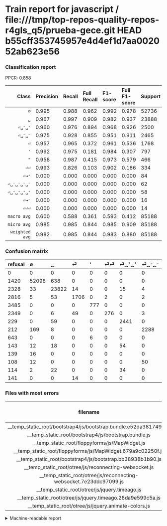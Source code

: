 # Train report for javascript / file:///tmp/top-repos-quality-repos-r4gls_q5/prueba-gece.git HEAD b55cff353745957e4d4ef1d7aa002052ab623e56

### Classification report

PPCR: 0.858

| Class | Precision | Recall | Full Recall | F1-score | Full F1-score | Support | Full Support | PPCR |
|------:|:----------|:-------|:------------|:---------|:---------|:--------|:-------------|:-----|
| `∅` | 0.995| 0.988| 0.962| 0.992| 0.978| 52736| 54156| 0.974 |
| `␣` | 0.967| 0.997| 0.909| 0.982| 0.937| 23888| 26216| 0.911 |
| `⏎␣⁺␣⁺` | 0.960| 0.976| 0.894| 0.968| 0.926| 2500| 2729| 0.916 |
| `⏎␣⁻␣⁻` | 0.975| 0.928| 0.855| 0.951| 0.911| 2465| 2677| 0.921 |
| `⏎` | 0.957| 0.965| 0.372| 0.961| 0.536| 1768| 4584| 0.386 |
| `'` | 0.992| 0.975| 0.181| 0.984| 0.307| 797| 4282| 0.186 |
| `"` | 0.958| 0.987| 0.415| 0.973| 0.579| 466| 1109| 0.420 |
| `⏎⏎` | 0.993| 0.826| 0.103| 0.902| 0.186| 334| 2683| 0.124 |
| `⏎⇥⁺` | 0.000| 0.000| 0.000| 0.000| 0.000| 84| 227| 0.370 |
| `⏎␣⁻␣⁻␣⁻␣⁻` | 0.000| 0.000| 0.000| 0.000| 0.000| 62| 170| 0.365 |
| `⏎␣⁺␣⁺␣⁺␣⁺` | 0.000| 0.000| 0.000| 0.000| 0.000| 58| 172| 0.337 |
| `⏎⇥⁻` | 0.000| 0.000| 0.000| 0.000| 0.000| 16| 155| 0.103 |
| `⏎⏎⏎` | 0.000| 0.000| 0.000| 0.000| 0.000| 14| 155| 0.090 |
| `macro avg` | 0.600| 0.588| 0.361| 0.593| 0.412| 85188| 99315| 0.858 |
| `micro avg` | 0.985| 0.985| 0.844| 0.985| 0.909| 85188| 99315| 0.858 |
| `weighted avg` | 0.982| 0.985| 0.844| 0.983| 0.880| 85188| 99315| 0.858 |

### Confusion matrix

|refusal|  ∅| ␣| ⏎| '| ⏎⏎| ⏎␣⁺␣⁺| ⏎␣⁻␣⁻| "| ⏎⇥⁺| ⏎⇥⁻| ⏎␣⁻␣⁻␣⁻␣⁻| ⏎␣⁺␣⁺␣⁺␣⁺| ⏎⏎⏎| 
|:---|:---|:---|:---|:---|:---|:---|:---|:---|:---|:---|:---|:---|:---|
|0 |0 |0 |0 |0 |0 |0 |0 |0 |0 |0 |0 |0 |0 |
|1420 |52098 |638 |0 |0 |0 |0 |0 |0 |0 |0 |0 |0 |0 |
|2328 |33 |23822 |14 |0 |0 |15 |4 |0 |0 |0 |0 |0 |0 |
|2816 |5 |53 |1706 |0 |2 |0 |2 |0 |0 |0 |0 |0 |0 |
|3485 |0 |0 |0 |777 |0 |0 |0 |20 |0 |0 |0 |0 |0 |
|2349 |0 |6 |49 |0 |276 |0 |3 |0 |0 |0 |0 |0 |0 |
|229 |0 |59 |0 |0 |0 |2441 |0 |0 |0 |0 |0 |0 |0 |
|212 |169 |8 |0 |0 |0 |0 |2288 |0 |0 |0 |0 |0 |0 |
|643 |0 |0 |0 |6 |0 |0 |0 |460 |0 |0 |0 |0 |0 |
|143 |12 |18 |0 |0 |0 |54 |0 |0 |0 |0 |0 |0 |0 |
|139 |16 |0 |0 |0 |0 |0 |0 |0 |0 |0 |0 |0 |0 |
|108 |12 |0 |0 |0 |0 |0 |50 |0 |0 |0 |0 |0 |0 |
|114 |2 |22 |0 |0 |0 |34 |0 |0 |0 |0 |0 |0 |0 |
|141 |0 |0 |14 |0 |0 |0 |0 |0 |0 |0 |0 |0 |0 |

### Files with most errors

| filename | number of errors|
|:----:|:-----|
| __temp_static_root/bootstrap4/js/bootstrap.bundle.e52da3817494.js | 285 |
| __temp_static_root/bootstrap4/js/bootstrap.bundle.js | 285 |
| __temp_static_root/floppyforms/js/MapWidget.js | 144 |
| __temp_static_root/floppyforms/js/MapWidget.679a9c02250f.js | 144 |
| __temp_static_root/bootstrap4/js/bootstrap.bb38938b1b90.js | 134 |
| __temp_static_root/otree/js/reconnecting-websocket.js | 67 |
| __temp_static_root/otree/js/reconnecting-websocket.7e23ddc97099.js | 67 |
| __temp_static_root/otree/js/jquery.timeago.js | 43 |
| __temp_static_root/otree/js/jquery.timeago.28da9e599c5a.js | 43 |
| __temp_static_root/otree/js/jquery.animate-colors.js | 25 |

<details>
    <summary>Machine-readable report</summary>
```json
{
  "cl_report": {"\"": {"f1-score": 0.9725158562367865, "precision": 0.9583333333333334, "recall": 0.9871244635193133, "support": 466}, "\u0027": {"f1-score": 0.9835443037974685, "precision": 0.9923371647509579, "recall": 0.9749058971141782, "support": 797}, "macro avg": {"f1-score": 0.5931801310034217, "precision": 0.5997891981015563, "recall": 0.5879264329084649, "support": 85188}, "micro avg": {"f1-score": 0.984504859839414, "precision": 0.984504859839414, "recall": 0.984504859839414, "support": 85188}, "weighted avg": {"f1-score": 0.9831362887272848, "precision": 0.9820136666833523, "recall": 0.984504859839414, "support": 85188}, "\u2205": {"f1-score": 0.9915590533197569, "precision": 0.9952432804172159, "recall": 0.9879020024271845, "support": 52736}, "\u23ce": {"f1-score": 0.96085609687412, "precision": 0.9568143578238923, "recall": 0.9649321266968326, "support": 1768}, "\u23ce\u21e5\u207a": {"f1-score": 0.0, "precision": 0.0, "recall": 0.0, "support": 84}, "\u23ce\u21e5\u207b": {"f1-score": 0.0, "precision": 0.0, "recall": 0.0, "support": 16}, "\u23ce\u23ce": {"f1-score": 0.9019607843137254, "precision": 0.9928057553956835, "recall": 0.8263473053892215, "support": 334}, "\u23ce\u23ce\u23ce": {"f1-score": 0.0, "precision": 0.0, "recall": 0.0, "support": 14}, "\u23ce\u2423\u207a\u2423\u207a": {"f1-score": 0.9678826328310864, "precision": 0.9595125786163522, "recall": 0.9764, "support": 2500}, "\u23ce\u2423\u207a\u2423\u207a\u2423\u207a\u2423\u207a": {"f1-score": 0.0, "precision": 0.0, "recall": 0.0, "support": 58}, "\u23ce\u2423\u207b\u2423\u207b": {"f1-score": 0.9509559434746467, "precision": 0.9748615253515126, "recall": 0.9281947261663286, "support": 2465}, "\u23ce\u2423\u207b\u2423\u207b\u2423\u207b\u2423\u207b": {"f1-score": 0.0, "precision": 0.0, "recall": 0.0, "support": 62}, "\u2423": {"f1-score": 0.9820670321968916, "precision": 0.967351579631284, "recall": 0.9972371064969859, "support": 23888}},
  "cl_report_full": {"\"": {"f1-score": 0.578980490874764, "precision": 0.9583333333333334, "recall": 0.4147880973850316, "support": 1109}, "\u0027": {"f1-score": 0.3068114511352419, "precision": 0.9923371647509579, "recall": 0.18145726296123307, "support": 4282}, "macro avg": {"f1-score": 0.4123244766504086, "precision": 0.5997891981015563, "recall": 0.3608549726061774, "support": 99315}, "micro avg": {"f1-score": 0.9091234288873352, "precision": 0.984504859839414, "recall": 0.8444645823893672, "support": 99315}, "weighted avg": {"f1-score": 0.8803037857023276, "precision": 0.9751639983931946, "recall": 0.8444645823893672, "support": 99315}, "\u2205": {"f1-score": 0.9783386383482157, "precision": 0.9952432804172159, "recall": 0.961998670507423, "support": 54156}, "\u23ce": {"f1-score": 0.5358881733940631, "precision": 0.9568143578238923, "recall": 0.37216404886561955, "support": 4584}, "\u23ce\u21e5\u207a": {"f1-score": 0.0, "precision": 0.0, "recall": 0.0, "support": 227}, "\u23ce\u21e5\u207b": {"f1-score": 0.0, "precision": 0.0, "recall": 0.0, "support": 155}, "\u23ce\u23ce": {"f1-score": 0.18642350557244175, "precision": 0.9928057553956835, "recall": 0.10286992172940738, "support": 2683}, "\u23ce\u23ce\u23ce": {"f1-score": 0.0, "precision": 0.0, "recall": 0.0, "support": 155}, "\u23ce\u2423\u207a\u2423\u207a": {"f1-score": 0.9258486630001896, "precision": 0.9595125786163522, "recall": 0.894466837669476, "support": 2729}, "\u23ce\u2423\u207a\u2423\u207a\u2423\u207a\u2423\u207a": {"f1-score": 0.0, "precision": 0.0, "recall": 0.0, "support": 172}, "\u23ce\u2423\u207b\u2423\u207b": {"f1-score": 0.9108280254777069, "precision": 0.9748615253515126, "recall": 0.8546880836757564, "support": 2677}, "\u23ce\u2423\u207b\u2423\u207b\u2423\u207b\u2423\u207b": {"f1-score": 0.0, "precision": 0.0, "recall": 0.0, "support": 170}, "\u2423": {"f1-score": 0.9370992486526888, "precision": 0.967351579631284, "recall": 0.9086817210863595, "support": 26216}},
  "ppcr": 0.8577556260383628
}
```
</details>
